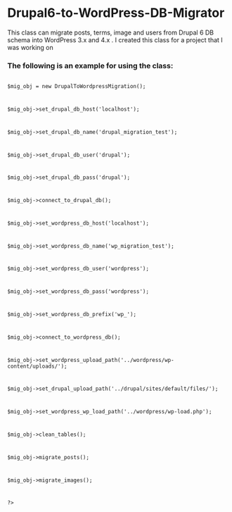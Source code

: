 # Drupal6-to-WordPress-DB-Migrator

<p>This class can migrate posts, terms, image and users from Drupal 6 DB schema into WordPress 3.x and 4.x . I created this class for a project that I was working on</p>

<h3>The following is an example for using the class:</h3>

<code>
<?php

$mig_obj = new DrupalToWordpressMigration();

$mig_obj->set_drupal_db_host('localhost');

$mig_obj->set_drupal_db_name('drupal_migration_test');

$mig_obj->set_drupal_db_user('drupal');

$mig_obj->set_drupal_db_pass('drupal');

$mig_obj->connect_to_drupal_db();


$mig_obj->set_wordpress_db_host('localhost');

$mig_obj->set_wordpress_db_name('wp_migration_test');

$mig_obj->set_wordpress_db_user('wordpress');

$mig_obj->set_wordpress_db_pass('wordpress');

$mig_obj->set_wordpress_db_prefix('wp_');

$mig_obj->connect_to_wordpress_db();


$mig_obj->set_wordpress_upload_path('../wordpress/wp-content/uploads/');

$mig_obj->set_drupal_upload_path('../drupal/sites/default/files/');

$mig_obj->set_wordpress_wp_load_path('../wordpress/wp-load.php');


$mig_obj->clean_tables();

$mig_obj->migrate_posts();

$mig_obj->migrate_images();

?>

</code>
